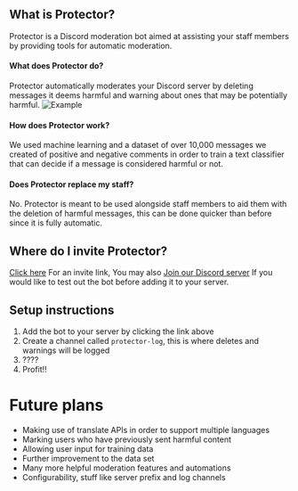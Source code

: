 ## **What is Protector?**
Protector is a Discord moderation bot aimed at assisting your staff members by providing tools for automatic moderation.

#### **What does Protector do?**
Protector automatically moderates your Discord server by deleting messages it deems harmful and warning about ones that may be potentially harmful.
![Example](https://i.imgur.com/DdkdAi0.png)

#### **How does Protector work?**
We used machine learning and a dataset of over 10,000 messages we created of positive and negative comments in order to train a text classifier that can decide if a message is considered harmful or not.

#### **Does Protector replace my staff?**
No. Protector is meant to be used alongside staff members to aid them with the deletion of harmful messages, this can be done quicker than before since it is fully automatic.

## Where do I invite Protector?
[Click here](https://discordapp.com/api/oauth2/authorize?client_id=594143397435015181&permissions=8192&scope=bot) For an invite link, You may also [Join our Discord server](https://discord.gg/atSfd7P) If you would like to test out the bot before adding it to your server.

## Setup instructions
1. Add the bot to your server by clicking the link above
2. Create a channel called `protector-log`, this is where deletes and warnings will be logged
3. ????
4. Profit!!

# Future plans
- Making use of translate APIs in order to support multiple languages
- Marking users who have previously sent harmful content
- Allowing user input for training data
- Further improvement to the data set
- Many more helpful moderation features and automations
- Configurability, stuff like server prefix and log channels
